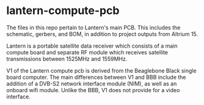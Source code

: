 # lantern-compute-pcb
The files in this repo pertain to Lantern's main PCB. This includes the schematic, gerbers, and BOM, in addition to project outputs from Altrium 15. 

Lantern is a portable satellite data receiver which consists of a main compute board and separate RF module which receives satellite transmissions between 1525MHz and 1559MHz. 

V1 of the Lantern compute pcb is derived from the Beaglebone Black single board computer. The main differences between V1 and BBB include the addition of a DVB-S2 network interface module (NIM), as well as an onboard wifi module. Unlike the BBB, V1 does not provide for a video interface.


